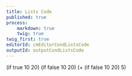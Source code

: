 ```yaml
---
title: Lists Code
published: true
process:
    markdown: true
    twig: true
twig_first: true
editorId: cmEditorCondListsCode
outputId: outputCondListsCode
---
```

(if true 10 20)
(if false 10 20)
(+ (if false 10 20) 5)